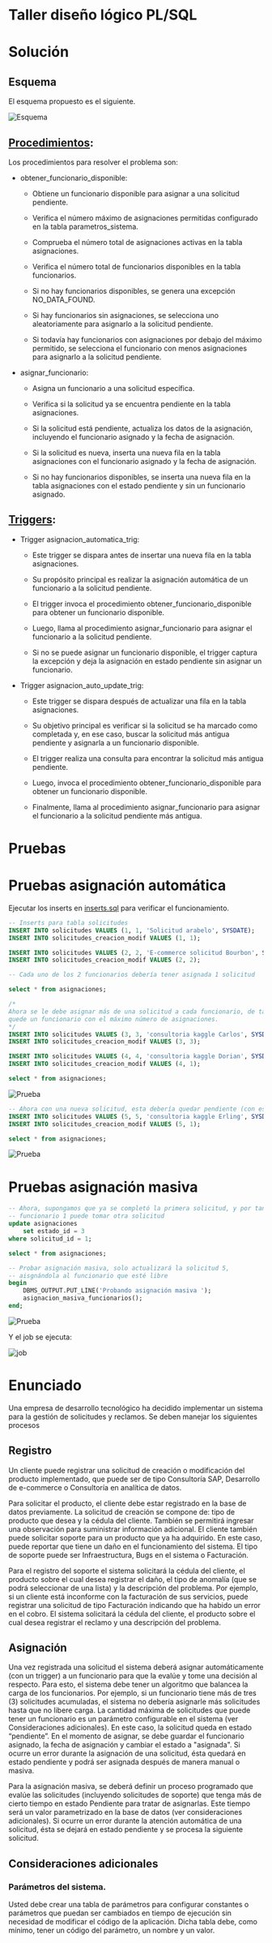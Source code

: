 # Taller diseño lógico PL/SQL

# Solución

##  Esquema

El esquema propuesto es el siguiente.

![Esquema](imagenes/dise%C3%B1o_ddl.png)

## [Procedimientos](ddl.sql):

Los procedimientos para resolver el problema son:

* obtener_funcionario_disponible:

    * Obtiene un funcionario disponible para asignar a una solicitud pendiente.

    * Verifica el número máximo de asignaciones permitidas configurado en la tabla parametros_sistema.

    * Comprueba el número total de asignaciones activas en la tabla asignaciones.

    * Verifica el número total de funcionarios disponibles en la tabla funcionarios.

    * Si no hay funcionarios disponibles, se genera una excepción NO_DATA_FOUND.

    * Si hay funcionarios sin asignaciones, se selecciona uno aleatoriamente para asignarlo a la solicitud pendiente.

    * Si todavía hay funcionarios con asignaciones por debajo del máximo permitido, se selecciona el funcionario con menos asignaciones para asignarlo a la solicitud pendiente.

* asignar_funcionario:

    * Asigna un funcionario a una solicitud específica.
    
    * Verifica si la solicitud ya se encuentra pendiente en la tabla asignaciones.
    
    * Si la solicitud está pendiente, actualiza los datos de la asignación, incluyendo el funcionario asignado y la fecha de asignación.
    
    * Si la solicitud es nueva, inserta una nueva fila en la tabla asignaciones con el funcionario asignado y la fecha de asignación.
    
    * Si no hay funcionarios disponibles, se inserta una nueva fila en la tabla asignaciones con el estado pendiente y sin un funcionario asignado.




## [Triggers](ddl.sql):


* Trigger asignacion_automatica_trig:

    
    * Este trigger se dispara antes de insertar una nueva fila en la tabla asignaciones.
     
    * Su propósito principal es realizar la asignación automática de un funcionario a la solicitud pendiente.
     
    * El trigger invoca el procedimiento obtener_funcionario_disponible para obtener un funcionario disponible.
     
    * Luego, llama al procedimiento asignar_funcionario para asignar el funcionario a la solicitud pendiente.
     
    * Si no se puede asignar un funcionario disponible, el trigger captura la excepción y deja la asignación en estado pendiente sin asignar un funcionario.


* Trigger asignacion_auto_update_trig:

    * Este trigger se dispara después de actualizar una fila en la tabla asignaciones.

    * Su objetivo principal es verificar si la solicitud se ha marcado como completada y, en ese caso, buscar la solicitud más antigua pendiente y asignarla a un funcionario disponible.

    * El trigger realiza una consulta para encontrar la solicitud más antigua pendiente.

    * Luego, invoca el procedimiento obtener_funcionario_disponible para obtener un funcionario disponible.

    * Finalmente, llama al procedimiento asignar_funcionario para asignar el funcionario a la solicitud pendiente más antigua.

# Pruebas 


# Pruebas asignación automática

Ejecutar los inserts en [inserts.sql](inserts.sql) para verificar el funcionamiento.

```sql
-- Inserts para tabla solicitudes
INSERT INTO solicitudes VALUES (1, 1, 'Solicitud arabelo', SYSDATE);
INSERT INTO solicitudes_creacion_modif VALUES (1, 1);

INSERT INTO solicitudes VALUES (2, 2, 'E-commerce solicitud Bourbon', SYSDATE);
INSERT INTO solicitudes_creacion_modif VALUES (2, 2);

-- Cada uno de los 2 funcionarios debería tener asignada 1 solicitud

select * from asignaciones; 

/* 
Ahora se le debe asignar más de una solicitud a cada funcionario, de tal forma que 
quede un funcionario con el máximo número de asignaciones.
*/
INSERT INTO solicitudes VALUES (3, 3, 'consultoria kaggle Carlos', SYSDATE);
INSERT INTO solicitudes_creacion_modif VALUES (3, 3);

INSERT INTO solicitudes VALUES (4, 4, 'consultoria kaggle Dorian', SYSDATE);
INSERT INTO solicitudes_creacion_modif VALUES (4, 1);

select * from asignaciones; 
```

![Prueba](imagenes/prueba_asignacion_automatica.png)


```sql
-- Ahora con una nueva solicitud, esta debería quedar pendiente (con estado 1)
INSERT INTO solicitudes VALUES (5, 5, 'consultoria kaggle Erling', SYSDATE);
INSERT INTO solicitudes_creacion_modif VALUES (5, 1);

select * from asignaciones; 
```
![Prueba](imagenes/pendiente_automatica.png)


# Pruebas asignación masiva

```sql
-- Ahora, supongamos que ya se completó la primera solicitud, y por tanto, el 
-- funcionario 1 puede tomar otra solicitud
update asignaciones 
    set estado_id = 3
where solicitud_id = 1;

select * from asignaciones; 

-- Probar asignación masiva, solo actualizará la solicitud 5,
-- aisgnándola al funcionario que esté libre
begin
    DBMS_OUTPUT.PUT_LINE('Probando asignación masiva ');
    asignacion_masiva_funcionarios();
end;
```
![Prueba](imagenes/prueba_asignacion_masiva.png)


Y el job se ejecuta:

![job](imagenes/prueba_jobs.png)

# Enunciado

Una empresa de desarrollo tecnológico ha decidido implementar un sistema para la gestión de
solicitudes y reclamos. Se deben manejar los siguientes procesos

## Registro

Un cliente puede registrar una solicitud de creación o modificación del producto implementado,
que puede ser de tipo Consultoría SAP, Desarrollo de e-commerce o Consultoría en analítica de
datos.

Para solicitar el producto, el cliente debe estar registrado en la base de datos previamente. La solicitud de creación se compone de: tipo de producto que desea y la cédula del cliente. También se permitirá ingresar una observación para suministrar información adicional.
El cliente también puede solicitar soporte para un producto que ya ha adquirido. En este caso, puede reportar que tiene un daño en el funcionamiento del sistema. El tipo de soporte puede ser Infraestructura, Bugs en el sistema o Facturación.

Para el registro del soporte el sistema solicitará la cédula del cliente, el producto sobre el cual desea registrar el daño, el tipo de anomalía (que se podrá seleccionar de una lista) y la  descripción del problema. Por ejemplo, si un cliente está inconforme con la facturación de sus servicios, puede registrar una solicitud de tipo Facturación indicando que ha habido un error en  el cobro. El sistema solicitará la cédula del cliente, el producto sobre el cual desea registrar el reclamo y una descripción del problema.


## Asignación

Una vez registrada una solicitud el sistema deberá asignar automáticamente (con un trigger) a un funcionario para que la evalúe y tome una decisión al respecto. Para esto, el sistema debe tener un algoritmo que balancea la carga de los funcionarios. Por ejemplo, si un funcionario
tiene más de tres (3) solicitudes acumuladas, el sistema no debería asignarle más solicitudes  hasta que no libere carga. La cantidad máxima de solicitudes que puede tener un funcionario es un parámetro configurable en el sistema (ver Consideraciones adicionales). En este caso, la
solicitud queda en estado “pendiente”. En el momento de asignar, se debe guardar el funcionario asignado, la fecha de asignación y cambiar el estado a "asignada". Si ocurre un error durante la asignación de una solicitud, ésta quedará en estado pendiente y podrá ser
asignada después de manera manual o masiva.

Para la asignación masiva, se deberá definir un proceso programado que evalúe las solicitudes (incluyendo solicitudes de soporte) que tenga más de cierto tiempo en estado Pendiente para tratar de asignarlas. Este tiempo será un valor parametrizado en la base de datos (ver consideraciones adicionales). Si ocurre un error durante la atención automática de una solicitud, ésta se dejará en estado pendiente y se procesa la siguiente solicitud.

## Consideraciones adicionales

### Parámetros del sistema.

Usted debe crear una tabla de parámetros para configurar constantes o parámetros que puedan ser cambiados en tiempo de ejecución sin necesidad de modificar el código de la aplicación. Dicha tabla debe, como mínimo, tener un código del parámetro, un nombre y un valor.


